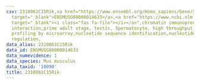 ```yaml
---
csv: 2310061C15Rik,<a href="https://www.ensembl.org/Homo_sapiens/Gene/Summary?db=core;g=ENSMUSG00000014633"
  target="_blank">ENSMUSG00000014633</a>,<a href="https://www.ncbi.nlm.nih.gov/pubmed/23834426"
  target="_blank"><i class="fas fa-file"></i></a>",chromatin immunoprecipitation assay,direct
  interaction,prime adult stage, testis, Spermatocyte, high throughput transcription
  profiling by microarray,nucleotide sequence identification,nucleotide sequence identification,transcriptional
  regulation,
data_alias: 2310061C15Rik
data_id: ENSMUSG00000014633
data_numevidence: 1
data_species: Mus musculus
data_taxid: '10090'
title: 2310061C15Rik
---
```

